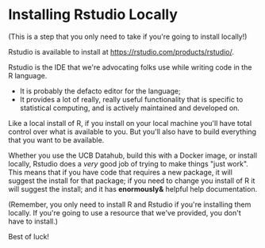 # Installing Rstudio Locally 

(This is a step that you only need to take if you're going to install locally!)

Rstudio is available to install at https://rstudio.com/products/rstudio/.

Rstudio is the IDE that we're advocating folks use while writing code in the R language. 

- It is probably the defacto editor for the language; 
- It provides a lot of really, really useful functionality that is specific to statistical computing, and is actively maintained and developed on. 

Like a local install of R, if you install on your local machine you'll have total control over what is available to you. But you'll also have to build everything that you want to be available. 

Whether you use the UCB Datahub, build this with a Docker image, or install locally, Rstudio does a _very_ good job of trying to make things "just work". This means that if you have code that requires a new package, it will suggest the install for that package; if you need to change you install of R it will suggest the install; and it has **enormously&** helpful help documentation. 

(Remember, you only need to install R and Rstudio if you're installing them locally. If you're going to use a resource that we've provided, you don't have to install.)

Best of luck! 

